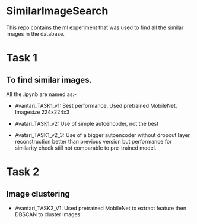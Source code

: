 # SimilarImageSearch
This repo contains the ml experiment that was used to find all the similar images in the database.

# Task 1
## To find similar images.

All the .ipynb are named as:- 

 * Avantari_TASK1_v1: Best performance, Used pretrained MobileNet, Imagesize 224x224x3
  
 * Avatari_TASK1_v2: Use of simple autoencoder, not the best
  
 * Avatari_TASK1_v2_3: Use of a bigger autoencoder without dropout layer, reconstruction better  than previous version but performance for similarity check still not comparable to pre-trained model.

# Task 2
## Image clustering
  * Avantari_TASK2_V1: Used pretrained MobileNet to extract feature then DBSCAN to cluster images.
